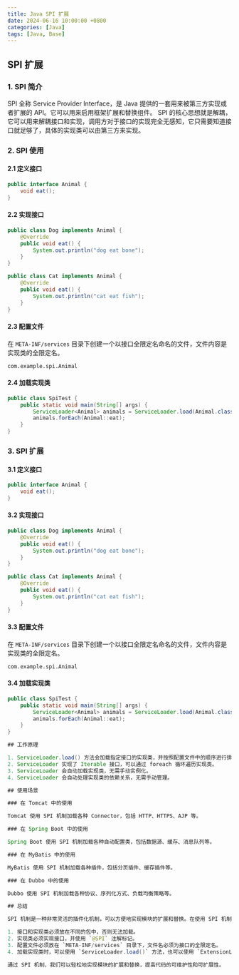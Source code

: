 ```yaml
---
title: Java SPI 扩展
date: 2024-06-16 10:00:00 +0800
categories: [Java]
tags: [Java, Base]
---
```


## SPI 扩展

### 1. SPI 简介

SPI 全称 Service Provider Interface，是 Java 提供的一套用来被第三方实现或者扩展的 API。它可以用来启用框架扩展和替换组件。
SPI 的核心思想就是解耦，它可以用来解耦接口和实现，调用方对于接口的实现完全无感知，它只需要知道接口就足够了，具体的实现类可以由第三方来实现。

### 2. SPI 使用

#### 2.1 定义接口

```java
public interface Animal {
    void eat();
}
```

#### 2.2 实现接口

```java
public class Dog implements Animal {
    @Override
    public void eat() {
        System.out.println("dog eat bone");
    }
}

public class Cat implements Animal {
    @Override
    public void eat() {
        System.out.println("cat eat fish");
    }
}
```

#### 2.3 配置文件

在 `META-INF/services` 目录下创建一个以接口全限定名命名的文件，文件内容是实现类的全限定名。

```
com.example.spi.Animal
```

#### 2.4 加载实现类

```java
public class SpiTest {
    public static void main(String[] args) {
        ServiceLoader<Animal> animals = ServiceLoader.load(Animal.class);
        animals.forEach(Animal::eat);
    }   
}
```

### 3. SPI 扩展

#### 3.1 定义接口

```java
public interface Animal {
    void eat();
}
```

#### 3.2 实现接口

```java
public class Dog implements Animal {
    @Override
    public void eat() {
        System.out.println("dog eat bone");
    }
}

public class Cat implements Animal {
    @Override
    public void eat() {
        System.out.println("cat eat fish");
    }
}
```

#### 3.3 配置文件

在 `META-INF/services` 目录下创建一个以接口全限定名命名的文件，文件内容是实现类的全限定名。

```
com.example.spi.Animal
```

#### 3.4 加载实现类

```java
public class SpiTest {
    public static void main(String[] args) {
        ServiceLoader<Animal> animals = ServiceLoader.load(Animal.class);
        animals.forEach(Animal::eat);
    }
}

## 工作原理

1. ServiceLoader.load() 方法会加载指定接口的实现类，并按照配置文件中的顺序进行排序。
2. ServiceLoader 实现了 Iterable 接口，可以通过 foreach 循环遍历实现类。
3. ServiceLoader 会自动加载实现类，无需手动实例化。
4. ServiceLoader 会自动处理实现类的依赖关系，无需手动管理。

## 使用场景

### 在 Tomcat 中的使用

Tomcat 使用 SPI 机制加载各种 Connector，包括 HTTP、HTTPS、AJP 等。

### 在 Spring Boot 中的使用

Spring Boot 使用 SPI 机制加载各种自动配置类，包括数据源、缓存、消息队列等。

### 在 MyBatis 中的使用

MyBatis 使用 SPI 机制加载各种插件，包括分页插件、缓存插件等。

### 在 Dubbo 中的使用

Dubbo 使用 SPI 机制加载各种协议、序列化方式、负载均衡策略等。

## 总结

SPI 机制是一种非常灵活的插件化机制，可以方便地实现模块的扩展和替换。在使用 SPI 机制时，需要注意以下几点：

1. 接口和实现类必须放在不同的包中，否则无法加载。
2. 实现类必须实现接口，并使用 `@SPI` 注解标记。
3. 配置文件必须放在 `META-INF/services` 目录下，文件名必须为接口的全限定名。
4. 加载实现类时，可以使用 `ServiceLoader.load()` 方法，也可以使用 `ExtensionLoader.getExtensionLoader()` 方法。

通过 SPI 机制，我们可以轻松地实现模块的扩展和替换，提高代码的可维护性和可扩展性。